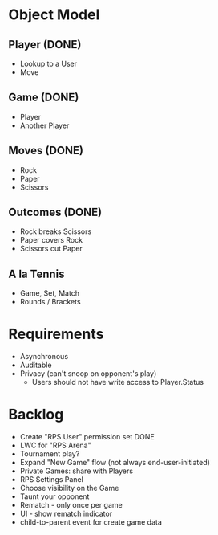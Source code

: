 # Object Model

## Player (DONE)
* Lookup to a User
* Move

## Game (DONE)
* Player
* Another Player

## Moves (DONE)
* Rock
* Paper
* Scissors

## Outcomes (DONE)
* Rock breaks Scissors
* Paper covers Rock
* Scissors cut Paper

## A la Tennis
* Game, Set, Match
* Rounds / Brackets

# Requirements
* Asynchronous
* Auditable
* Privacy (can't snoop on opponent's play)
    * Users should not have write access to Player.Status


# Backlog
* Create "RPS User" permission set DONE
* LWC for "RPS Arena"
* Tournament play?
* Expand "New Game" flow (not always end-user-initiated)
* Private Games: share with Players
* RPS Settings Panel
* Choose visibility on the Game
* Taunt your opponent
* Rematch - only once per game
* UI - show rematch indicator
* child-to-parent event for create game data